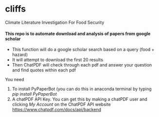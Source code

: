 # cliffs
Climate Literature Investigation For Food Security

#### This repo is to automate download and analysis of papers from google scholar
- This function will do a google scholar search based on a query (food + hazard)
- It will attempt to download the first 20 results 
- Then ChatPDF will check through each pdf and answer your question and find quotes within each pdf

You need
1. To install PyPaperBot (you can do this in anaconda terminal by typing *pip install PyPaperBot*
2. A chatPDF API Key. You can get this by making a chatPDF user and clicking *My Account* on the ChatPDF API website https://www.chatpdf.com/docs/api/backend
